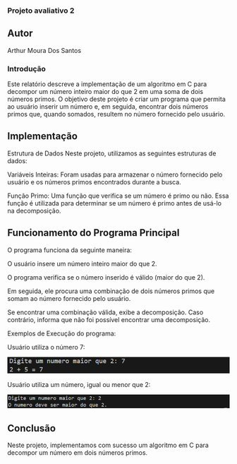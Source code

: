 ### Projeto avaliativo 2

## Autor
Arthur Moura Dos Santos
### Introdução
Este relatório descreve a implementação de um algoritmo em C para decompor um número inteiro maior do que 2 em uma soma de dois números primos. O objetivo deste projeto é criar um programa que permita ao usuário inserir um número e, em seguida, encontrar dois números primos que, quando somados, resultem no número fornecido pelo usuário.


## Implementação
Estrutura de Dados
Neste projeto, utilizamos as seguintes estruturas de dados:

Variáveis Inteiras: Foram usadas para armazenar o número fornecido pelo usuário e os números primos encontrados durante a busca.

Função Primo: Uma função que verifica se um número é primo ou não. Essa função é utilizada para determinar se um número é primo antes de usá-lo na decomposição.

## Funcionamento do Programa Principal
O programa funciona da seguinte maneira:

O usuário insere um número inteiro maior do que 2.

O programa verifica se o número inserido é válido (maior do que 2).

Em seguida, ele procura uma combinação de dois números primos que somam ao número fornecido pelo usuário.

Se encontrar uma combinação válida, exibe a decomposição. Caso contrário, informa que não foi possível encontrar uma decomposição.

Exemplos de Execução
do programa:

Usuário utiliza o número 7:

![Teste funcional do codigo](/assets/Teste-funciona.png)

Usuário utiliza um número, igual ou menor que 2:

![Teste quando o codigo não funciona](/assets/teste-nao-funciona.png)





## Conclusão
Neste projeto, implementamos com sucesso um algoritmo em C para decompor um número em dois números primos.
